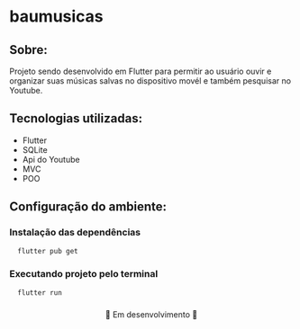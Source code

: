 # baumusicas
## Sobre:
<p>Projeto sendo desenvolvido em Flutter para permitir ao usuário ouvir e organizar suas músicas salvas no dispositivo movél e também pesquisar no Youtube.</p>

## Tecnologias utilizadas:
- Flutter
- SQLite
- Api do Youtube
- MVC
- POO

## Configuração do ambiente:

### Instalação das dependências
```bash
  flutter pub get
```
### Executando projeto pelo terminal
```bash
  flutter run
```

### 
<p align="center">🚧 Em desenvolvimento 🚧</p>
